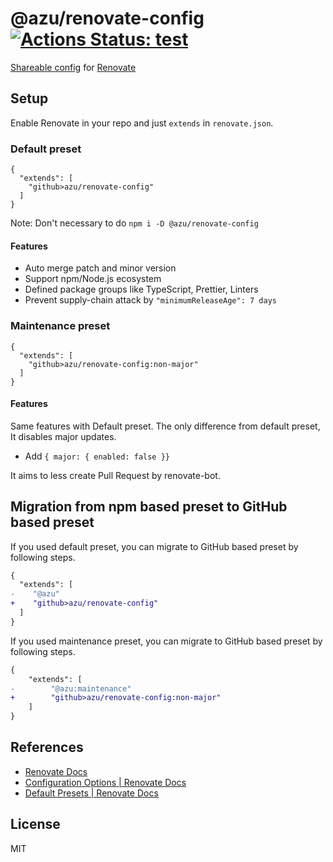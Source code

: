 # @azu/renovate-config [![Actions Status: test](https://github.com/azu/renovate-config/workflows/test/badge.svg)](https://github.com/azu/renovate-config/actions?query=workflow%3A"test")

[Shareable config](https://renovatebot.com/docs/config-presets/) for [Renovate](https://renovatebot.com)

## Setup

Enable Renovate in your repo and just `extends` in `renovate.json`.

### Default preset

```json5
{
  "extends": [
    "github>azu/renovate-config"
  ]
}
```

Note: Don't necessary to do `npm i -D @azu/renovate-config`

#### Features

- Auto merge patch and minor version
- Support npm/Node.js ecosystem
- Defined package groups like TypeScript, Prettier, Linters
- Prevent supply-chain attack by `"minimumReleaseAge": 7 days`

### Maintenance preset

```json5
{
  "extends": [
    "github>azu/renovate-config:non-major"
  ]
}
```

#### Features

Same features with Default preset.
The only difference from default preset, It disables major updates.

- Add `{ major: { enabled: false }}`

It aims to less create Pull Request by renovate-bot.

## Migration from npm based preset to GitHub based preset

If you used default preset, you can migrate to GitHub based preset by following steps.

```diff
{
  "extends": [
-    "@azu"
+    "github>azu/renovate-config"
  ]
}
```

If you used maintenance preset, you can migrate to GitHub based preset by following steps.

```diff
{
    "extends": [
-        "@azu:maintenance"
+        "github>azu/renovate-config:non-major"
    ]
}
```

## References

- [Renovate Docs](https://renovatebot.com/docs/)
- [Configuration Options \| Renovate Docs](https://renovatebot.com/docs/configuration-options/)
- [Default Presets \| Renovate Docs](https://renovatebot.com/docs/presets-default/)

## License

MIT

